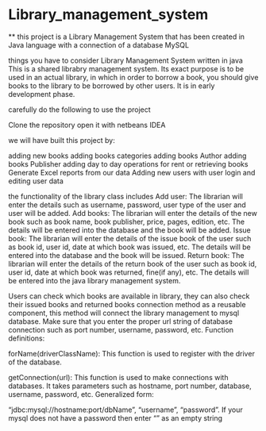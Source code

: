 # Library_management_system
** this project is a Library Management System that has been created in Java language with a connection of a database MySQL

things you have to consider
Library Management System written in java This is a shared librabry management system. Its exact purpose is to be used in an actual library, in which in order to borrow a book, you should give books to the library to be borrowed by other users. It is in early development phase.

carefully do the following to use the project

Clone the repository
open it with netbeans IDEA

we will have built this project by:

adding new books adding books categories adding books Author adding books Publisher adding day to day operations for rent or retrieving books Generate Excel reports from our data Adding new users with user login and editing user data

the functionality of the library class includes Add user: The librarian will enter the details such as username, password, user type of the user and user will be added. Add books: The librarian will enter the details of the new book such as book name, book publisher, price, pages, edition, etc. The details will be entered into the database and the book will be added. Issue book: The librarian will enter the details of the issue book of the user such as book id, user id, date at which book was issued, etc. The details will be entered into the database and the book will be issued. Return book: The librarian will enter the details of the return book of the user such as book id, user id, date at which book was returned, fine(if any), etc. The details will be entered into the java library management system.

Users can check which books are available in library, they can also check their issued books and returned books connection method as a reusable component, this method will connect the library management to mysql database. Make sure that you enter the proper url string of database connection such as port number, username, password, etc. Function definitions:

forName(driverClassName): This function is used to register with the driver of the database.

getConnection(url): This function is used to make connections with databases. It takes parameters such as hostname, port number, database, username, password, etc. Generalized form:

“jdbc:mysql://hostname:port/dbName”, “username”, “password”. If your mysql does not have a password then enter “” as an empty string
